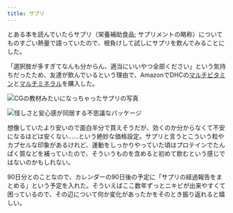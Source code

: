 ```yaml
---
title: サプリ
---
```

とある本を読んでいたらサプリ（栄養補助食品; サプリメントの略称）についてものすごい熱量で語っていたので、根負けして試しにサプリを飲んでみることにした。

「選択肢が多すぎてなんも分からん、適当にいいやつ全部ください」という気持ちだったため、友達が飲んでいるという理由で、AmazonでDHCの[マルチビタミン](https://www.amazon.co.jp/dp/B00GX1E3R6?th=1)と[マルチミネラル](https://www.amazon.co.jp/dp/B01MSSWA5K)を購入した。

![](https://lh3.googleusercontent.com/Zsc7Chy8_rlbqR7uL9O0ThGwcqzfv1bGXzQfIZ0KGXij7-mmWYGp0g35DvQAiYBanE8iGnaCEFOV78ULPeD_b1n4WaXLjE30EmpdSMtG1N49MryQZT6tAwHNuqD31dOk4G8YLufnIM-RlZTHPxSihI-1taZuBknxmiHVrKL0Nx5G1uXa5gC28xQ-djA6 "CGの教材みたいになっちゃったサプリの写真")

![](https://lh4.googleusercontent.com/lncpnNpGSE0PO9rS_E8K10UFDyHK5xJKBZX7aknOKJAGGlVBibLPx7o7kvfjpAwRhtgCAAbcQ69pT86XiFgnmnxSWKYONf3gUSrSOGCis0ZBBONNDu9VbuPGPlgeWeO08d2PJA-SXDB-Nep5rhPeJN8EMQGCp4stlgHh0fLFyETyena312qxBGYwA4hr "怪しさと安心感が同居する不思議なパッケージ")

想像していたより安いので面白半分で買えそうだが、効くのか分からなくて不安になるほどは安くない……という絶妙な価格設定。サプリと言うとこういう粒やカプセルな印象があるけれど、運動をしっかりやっていた頃はプロテインでたんぱく質などを補っていたので、そういうものを含めると初めて飲むという感じではないのかもしれない。

90日分とのことなので、カレンダーの90日後の予定に「サプリの経過報告をまとめる」という予定を入れた。そういえばここ数年ずっとニキビが出来やすくて困っているので、その辺について何か変化があったかをそのとき振り返れると嬉しい。
